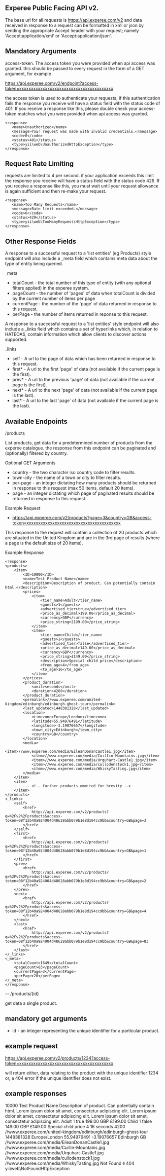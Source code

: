 Experee Public Facing API v2.
--

The base url for all requests is https://api.experee.com/v2 and data received in response to a request can be formatted in xml or json by sending the appropriate Accept header with your request; namely 'Accept:application/xml' or 'Accept:application/json'.

Mandatory Arguments
--
access-token. The access token you were provided when api access was granted. this should be passed to every request in the form of a GET argument, for example

https://api.experee.com/v2/endpoint?access-token=xxxxxxxxxxxxxxxxxxxxxxxxxxxxxxxxxxxxxxxx

the access token is used to authenticate your requests; if this authentication fails the response you receive will have a status field with the status code of 401. If you receive a response like this, please double check your access-token matches what you were provided when api access was granted.

    <response>
       <name>Unauthorized</name>
       <message>Your request was made with invalid credentials.</message>
       <code>0</code>
       <status>401</status>
       <type>yii\web\UnauthorizedHttpException</type>
    </response>

Request Rate Limiting
--
requests are limited to 4 per second. if your application exceeds this limit the response you receive will have a status field with the status code 429. If you receive a response like this, you must wait until your request allowance is again sufficient and then re-make your request.

    <response>
       <name>Too Many Requests</name>
       <message>Rate limit exceeded.</message>
       <code>0</code>
       <status>429</status>
       <type>yii\web\TooManyRequestsHttpException</type>
    </response>

Other Response Fields
--
A response to a successful request to a 'list entities' (eg Products) style endpoint will also include a _meta field which contains meta data about the type of entity being queried.

_meta
 - totalCount - the total number of this type of entity (with any optional filters applied) in the experee system.
 - pageCount - the number of 'pages' of data when totalCount is divided by the current number of items per page
 - currentPage - the number of the 'page' of data returned in response to this request.
 - perPage - the number of items returned in reponse to this request.

 A response to a successful request to a 'list entities' style endpoint will also include a _links field which contains a set of hyperlinks which, in relation to HATEOAS, contain information which allow clients to discover actions supported.

 _links
  - self - A url to the page of data which has been returned in response to this request.
  - first* - A url to the first 'page' of data (not available if the current page is the first).
  - prev* - A url to the previous 'page' of data (not available if the current page is the first).
  - next* - A url to the next 'page' of data (not available if the current page is the last).
  - last* - A url to the last 'page' of data (not available if the current page is the last).

Available Endpoints
--
/products

List products, get data for a predetermined number of products from the experee catalogue. the response from this endpoint can be paginated and (optionally) filtered by country.

Optional GET Arguments

- country - the two character iso country code to filter results.
- town-city - the name of a town or city to filter results.
- per-page - an integer dictating how many products should be returned in response to this request (max 50 items, default 20 items).
- page - an integer dictating which page of paginated results should be returned in response to this request.


Example Request

- https://api.experee.com/v2/products?page=3&country=GB&access-token=xxxxxxxxxxxxxxxxxxxxxxxxxxxxxxxxxxxxxxxx

This response to the request will contain a collection of 20 products which are situated in the United Kingdom and are in the 3rd page of results (where a page is the default size of 20 items).

Example Response

    <response>
	<products>
		<item>
			<ID>10000</ID>
			<name>Test Product Name</name>
			<description>Description of product. Can potentially contain html.</description>
			<prices>
				<item>
					<tier_name>Adult</tier_name>
					<guests>1</guests>
					<advertised_tier>true</advertised_tier>
					<price_as_decimal>199.00</price_as_decimal>
					<currency>GBP</currency>
					<price_string>£199.00</price_string>
				</item>
				<item>
					<tier_name>Child</tier_name>
					<guests>1</guests>
					<advertised_tier>false</advertised_tier>
					<price_as_decimal>149.00</price_as_decimal>
					<currency>GBP</currency>
					<price_string>£149.00</price_string>
					<description>Special child price</description>
					<from_age>4</from_age>
					<to_age>16</to_age>
				</item>
			</prices>
			<product_duration>
				<unit>seconds</unit>
				<duration>4200</duration>
			</product_duration>
			<permalink>//www.experee.com/united-kingdom/edinburgh/edinburgh-ghost-tour</permalink>
			<last_updated>1448381328</last_updated>
			<location>
				<timezone>Europe/London</timezone>
				<latitude>55.94976491</latitude>
				<longitude>-3.19076657</longitude>
				<town_city>Edinburgh</town_city>
				<country>GB</country>
			</location>
			<media>
				<item>//www.experee.com/media/EileanDonanCastle1.jpg</item>
				<item>//www.experee.com/media/Cuillin-Mountains.jpg</item>
				<item>//www.experee.com/media/Urquhart-Castle1.jpg</item>
				<item>//www.experee.com/media/cullodenstock1.jpg</item>
				<item>//www.experee.com/media/WhiskyTasting.jpg</item>
			</media>
		</item>
		<item>
			... <!-- further products ommited for brevity -->
		</item>
	</products>
	<_links>
		<self>
			<href>
				http://api.experee.com/v2/products?q=%2Fv2%2Fproducts&access-token=08f12b40a924004d48628abb079b1e8d194cc9bb&country=GB&page=3
			</href>
		</self>
		<first>
			<href>
				http://api.experee.com/v2/products?q=%2Fv2%2Fproducts&access-token=08f12b40a924004d48628abb079b1e8d194cc9bb&country=GB&page=1
			</href>
		</first>
		<prev>
			<href>
				http://api.experee.com/v2/products?q=%2Fv2%2Fproducts&access-token=08f12b40a924004d48628abb079b1e8d194cc9bb&country=GB&page=2
			</href>
		</prev>
		<next>
			<href>
				http://api.experee.com/v2/products?q=%2Fv2%2Fproducts&access-token=08f12b40a924004d48628abb079b1e8d194cc9bb&country=GB&page=4
			</href>
		</next>
		<last>
			<href>
				http://api.experee.com/v2/products?q=%2Fv2%2Fproducts&access-token=08f12b40a924004d48628abb079b1e8d194cc9bb&country=GB&page=83
			</href>
		</last>
	</_links>
	<_meta>
		<totalCount>1649</totalCount>
		<pageCount>83</pageCount>
		<currentPage>3</currentPage>
		<perPage>20</perPage>
	</_meta>
    </response>

--
/products/{id}

get data a single product.

mandatory get arguments
--
- id - an integer representing the unique identifier for a particular product.

example request
-- 
https://api.experee.com/v2/products/1234?access-token=xxxxxxxxxxxxxxxxxxxxxxxxxxxxxxxxxxxxxxxx

will return either, data relating to the product with the unique identifier 1234 or, a 404 error if the unique identifier does not exist.

example responses
--
<response>
	<ID>10000</ID>
	<name>Test Product Name</name>
	<description>Description of product. Can potentially contain html.</description>
	<fact1>Lorem ipsum dolor sit amet, consectetur adipiscing elit.</fact1>
	<fact2>Lorem ipsum dolor sit amet, consectetur adipiscing elit.</fact2>
	<fact3>Lorem ipsum dolor sit amet, consectetur adipiscing elit.</fact3>
	<prices>
		<item>
			<tier_name>Adult</tier_name>
			<guests>1</guests>
			<advertised_tier>true</advertised_tier>
			<price_as_decimal>199.00</price_as_decimal>
			<currency>GBP</currency>
			<price_string>£199.00</price_string>
		</item>
		<item>
			<tier_name>Child</tier_name>
			<guests>1</guests>
			<advertised_tier>false</advertised_tier>
			<price_as_decimal>149.00</price_as_decimal>
			<currency>GBP</currency>
			<price_string>£149.00</price_string>
			<description>Special child price</description>
			<from_age>4</from_age>
			<to_age>16</to_age>
		</item>
	</prices>
	<product_duration>
		<unit>seconds</unit>
		<duration>4200</duration>
	</product_duration>
	<permalink>//www.experee.com/united-kingdom/edinburgh/edinburgh-ghost-tour</permalink>
	<last_updated>1448381328</last_updated>
	<location>
		<timezone>Europe/London</timezone>
		<latitude>55.94976491</latitude>
		<longitude>-3.19076657</longitude>
		<town_city>Edinburgh</town_city>
		<country>GB</country>
	</location>
	<media>
		<item>//www.experee.com/media/EileanDonanCastle1.jpg</item>
		<item>//www.experee.com/media/Cuillin-Mountains.jpg</item>
		<item>//www.experee.com/media/Urquhart-Castle1.jpg</item>
		<item>//www.experee.com/media/cullodenstock1.jpg</item>
		<item>//www.experee.com/media/WhiskyTasting.jpg</item>
	</media>
</response>

<response>
	<name>Not Found</name>
	<message/>
	<code>0</code>
	<status>404</status>
	<type>yii\web\NotFoundHttpException</type>
</response>
